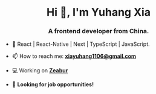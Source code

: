 <h1 align="center">Hi 👋, I'm Yuhang Xia</h1>
<h3 align="center">A frontend developer from China.</h3>

- 🌱 React | React-Native | Next | TypeScript | JavaScript.

- 📫 How to reach me: **xiayuhang1106@gmail.com** 

- 💻 Working on [**Zeabur**](https://github.com/zeabur)

- 👀 **Looking for job opportunities!**

